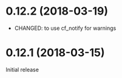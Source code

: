 
# 0.12.2 (2018-03-19)
- CHANGED: to use cf_notify for warnings

# 0.12.1 (2018-03-15)
Initial release
